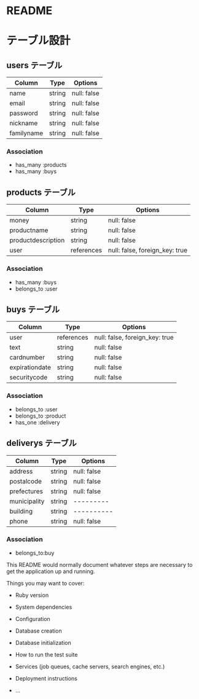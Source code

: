 # README
# テーブル設計

## users テーブル

| Column   | Type   | Options     |
| -------- | ------ | ----------- |
| name     | string | null: false |
| email    | string | null: false |
| password | string | null: false |
| nickname | string | null: false |
| familyname | string | null: false |

### Association

- has_many :products
- has_many :buys

## products テーブル

| Column        | Type   | Options     |
| ------------- | ------ | ----------- |
| money         | string | null: false |
| productname   | string | null: false |
| productdescription   | string | null: false |
| user          | references | null: false, foreign_key: true |

### Association

- has_many :buys
- belongs_to :user


## buys テーブル

| Column | Type       | Options                        |
| ------ | ---------- | ------------------------------ |
| user   | references | null: false, foreign_key: true |
| text   | string     | null: false                    |
| cardnumber    | string | null: false |
| expirationdate    | string | null: false |
| securitycode    | string | null: false |

### Association

- belongs_to :user
- belongs_to :product
- has_one :delivery

## deliverys テーブル

| Column  | Type       | Options                        |
| ------- | ---------- | ------------------------------ |
| address | string     |  null: false |
| postalcode   | string | null: false |
| prefectures   | string | null: false |
| municipality    | string | --------- |
| building    | string | ----------|
| phone   | string | null: false |

### Association

- belongs_to:buy

This README would normally document whatever steps are necessary to get the
application up and running.

Things you may want to cover:

* Ruby version

* System dependencies

* Configuration

* Database creation

* Database initialization

* How to run the test suite

* Services (job queues, cache servers, search engines, etc.)

* Deployment instructions

* ...
